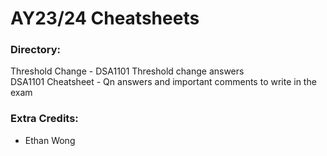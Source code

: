 # AY23/24 Cheatsheets

### Directory:
Threshold Change   - DSA1101 Threshold change answers <br>
DSA1101 Cheatsheet - Qn answers and important comments to write in the exam

### Extra Credits:
- Ethan Wong
